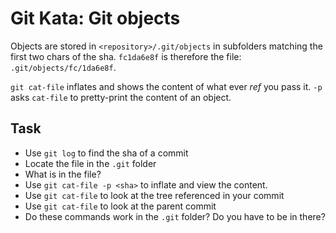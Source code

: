 # Git Kata: Git objects
Objects are stored in `<repository>/.git/objects` in subfolders matching the first two chars of the sha.
`fc1da6e8f` is therefore the file: `.git/objects/fc/1da6e8f`.

`git cat-file` inflates and shows the content of what ever _ref_ you pass it.
`-p` asks `cat-file` to pretty-print the content of an object.

## Task
- Use `git log` to find the sha of a commit
- Locate the file in the `.git` folder
- What is in the file?
- Use `git cat-file -p <sha>` to inflate and view the content.
- Use `git cat-file` to look at the tree referenced in your commit
- Use `git cat-file` to look at the parent commit
- Do these commands work in the `.git` folder? Do you have to be in there?
